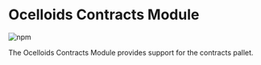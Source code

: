 # Ocelloids Contracts Module

![npm](https://img.shields.io/npm/v/sodazone/ocelloids-contracts?color=f6f8fa&labelColor=f6f8fa&style=flat-square)

The Ocelloids Contracts Module provides support for the contracts pallet.


